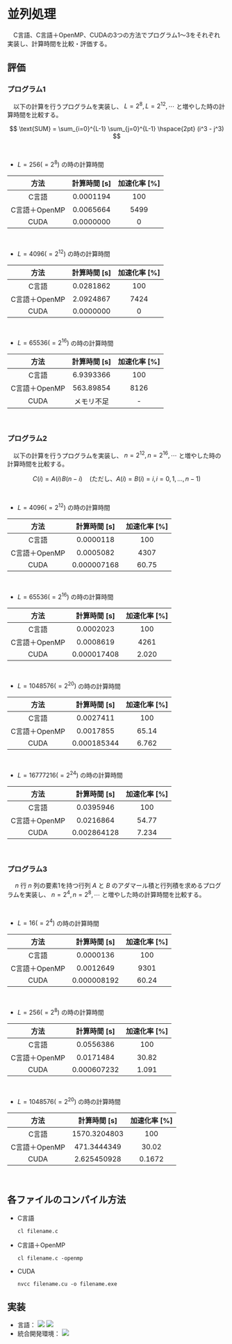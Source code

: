 # 並列処理
　C言語、C言語＋OpenMP、CUDAの3つの方法でプログラム1～3をそれぞれ実装し、計算時間を比較・評価する。

## 評価
### プログラム1
　以下の計算を行うプログラムを実装し、 $L=2^8, L=2^{12}, \cdots$ と増やした時の計算時間を比較する。

$$ \text{SUM} = \sum_{i=0}^{L-1} \sum_{j=0}^{L-1} \hspace{2pt} (i^3 - j^3) $$

<br>

- $L=256(=2^8)$ の時の計算時間

| 方法 | 計算時間 [s] | 加速化率 [%] |
|:---:|:---:|:---:|
| C言語 | 0.0001194 | 100 |
| C言語＋OpenMP | 0.0065664 | 5499 |
| CUDA | 0.0000000 | 0 |

<br>

- $L=4096(=2^{12})$ の時の計算時間

| 方法 | 計算時間 [s] | 加速化率 [%] |
|:---:|:---:|:---:|
| C言語 | 0.0281862 | 100 |
| C言語＋OpenMP | 2.0924867 | 7424 |
| CUDA | 0.0000000 | 0 |

<br>

- $L=65536(=2^{16})$ の時の計算時間

| 方法 | 計算時間 [s] | 加速化率 [%] |
|:---:|:---:|:---:|
| C言語 | 6.9393366 | 100 |
| C言語＋OpenMP | 563.89854 | 8126 |
| CUDA | メモリ不足 | - |

<br>

### プログラム2
　以下の計算を行うプログラムを実装し、 $n=2^{12}, n=2^{16}, \cdots$ と増やした時の計算時間を比較する。

$$ C(i) = A(i) \hspace{1pt} B(n - i) \quad (\text{ただし、}A(i) = B(i) = i, \hspace{1pt} i = 0, 1, \ldots, n - 1) $$

<br>

- $L=4096(=2^{12})$ の時の計算時間

| 方法 | 計算時間 [s] | 加速化率 [%] |
|:---:|:---:|:---:|
| C言語 | 0.0000118 | 100 |
| C言語＋OpenMP | 0.0005082 | 4307 |
| CUDA | 0.000007168 | 60.75 |

<br>

- $L=65536(=2^{16})$ の時の計算時間

| 方法 | 計算時間 [s] | 加速化率 [%] |
|:---:|:---:|:---:|
| C言語 | 0.0002023 | 100 |
| C言語＋OpenMP | 0.0008619 | 4261 |
| CUDA | 0.000017408 | 2.020 |

<br>

- $L=1048576(=2^{20})$ の時の計算時間

| 方法 | 計算時間 [s] | 加速化率 [%] |
|:---:|:---:|:---:|
| C言語 | 0.0027411 | 100 |
| C言語＋OpenMP | 0.0017855 | 65.14 |
| CUDA | 0.000185344 | 6.762 |

<br>

- $L=16777216(=2^{24})$ の時の計算時間

| 方法 | 計算時間 [s] | 加速化率 [%] |
|:---:|:---:|:---:|
| C言語 | 0.0395946 | 100 |
| C言語＋OpenMP | 0.0216864 | 54.77 |
| CUDA | 0.002864128 | 7.234 |

<br>

### プログラム3
　 $n$ 行 $n$ 列の要素1を持つ行列 $A$ と $B$ のアダマール積と行列積を求めるプログラムを実装し、 $n=2^4, n=2^8, \cdots$ と増やした時の計算時間を比較する。

<br>

- $L=16(=2^{4})$ の時の計算時間

| 方法 | 計算時間 [s] | 加速化率 [%] |
|:---:|:---:|:---:|
| C言語 | 0.0000136 | 100 |
| C言語＋OpenMP | 0.0012649 | 9301 |
| CUDA | 0.000008192 | 60.24 |

<br>

- $L=256(=2^{8})$ の時の計算時間

| 方法 | 計算時間 [s] | 加速化率 [%] |
|:---:|:---:|:---:|
| C言語 | 0.0556386 | 100 |
| C言語＋OpenMP | 0.0171484 | 30.82 |
| CUDA | 0.000607232 | 1.091 |

<br>

- $L=1048576(=2^{20})$ の時の計算時間

| 方法 | 計算時間 [s] | 加速化率 [%] |
|:---:|:---:|:---:|
| C言語 | 1570.3204803 | 100 |
| C言語＋OpenMP | 471.3444349 | 30.02 |
| CUDA | 2.625450928 | 0.1672 |

<br>

## 各ファイルのコンパイル方法
- C言語
  ```
  cl filename.c
  ```
- C言語＋OpenMP
  ```
  cl filename.c -openmp
  ```
- CUDA
  ```
  nvcc filename.cu -o filename.exe
  ```

## 実装
- 言語：
  <img src="https://img.shields.io/badge/-C%E8%A8%80%E8%AA%9E-A8B9CC.svg?logo=c&style=plastic">
  <img src="https://img.shields.io/badge/-CUDA-76B900.svg?logo=nvidia&style=plastic">
- 統合開発環境：
  <img src="https://img.shields.io/badge/-Visual%20Studio-5C2D91.svg?logo=visualstudio&style=plastic">
